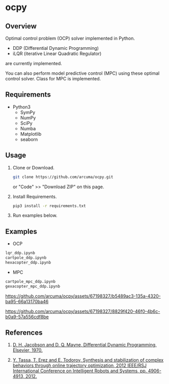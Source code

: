 # ocpy

## Overview
Optimal control problem (OCP) solver implemented in Python.
- DDP (Differential Dynamic Programming)
- iLQR (iterative Linear Quadratic Regulator)

are currently implemented.

You can also perform model predictive control (MPC) using these optimal control solver. Class for MPC is implemented.

## Requirements
- Python3
  - SymPy
  - NumPy
  - SciPy
  - Numba
  - Matplotlib
  - seaborn

## Usage
1. Clone or Download.
   ``` sh
   git clone https://github.com/arcuma/ocpy.git
   ```
   or "Code" >> "Download ZIP" on this page.

1. Install Requirements.
   ``` sh
   pip3 install -r requirements.txt
   ```
1. Run examples below.

## Examples
- OCP
```txt
lqr_ddp.ipynb
cartpole_ddp.ipynb
hexacopter_ddp.ipynb
```
- MPC
``` txt
cartpole_mpc_ddp.ipynb
gexacopter_mpc_ddp.ipynb
```

https://github.com/arcuma/ocpy/assets/67198327/b5489ac3-135a-4320-ba95-66a13170ba46

https://github.com/arcuma/ocpy/assets/67198327/8829f420-46f0-4b6c-b0a9-57a556cdf8be

## References
1. [D. H. Jacobson and D. Q. Mayne, Differential Dynamic Programming, Elsevier, 1970.](https://doi.org/10.1016/B978-0-12-012710-8.50010-8)

1. [Y. Tassa, T. Erez and E. Todorov, Synthesis and stabilization of complex behaviors through online trajectory optimization, 2012 IEEE/RSJ International Conference on Intelligent Robots and Systems,  pp. 4906-4913, 2012.](https://doi.org/10.1109/IROS.2012.6386025)
